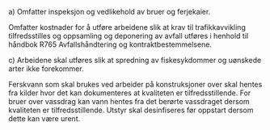 a) Omfatter inspeksjon og vedlikehold av bruer og ferjekaier.
	
Omfatter kostnader for å utføre arbeidene slik at krav til trafikkavvikling tilfredsstilles og oppsamling og deponering av avfall utføres i henhold til håndbok R765 Avfallshåndtering og kontraktbestemmelsene.


c) Arbeidene skal utføres slik at spredning av fiskesykdommer og uønskede arter ikke forekommer.

Ferskvann som skal brukes ved arbeider på konstruksjoner over skal hentes fra kilder hvor det kan dokumenteres at kvaliteten er tilfredsstillende. For bruer over vassdrag kan vann hentes fra det berørte vassdraget dersom kvaliteten er tilfredsstillende. Utstyr skal desinfiseres før oppstart dersom dette kan være urent. 


